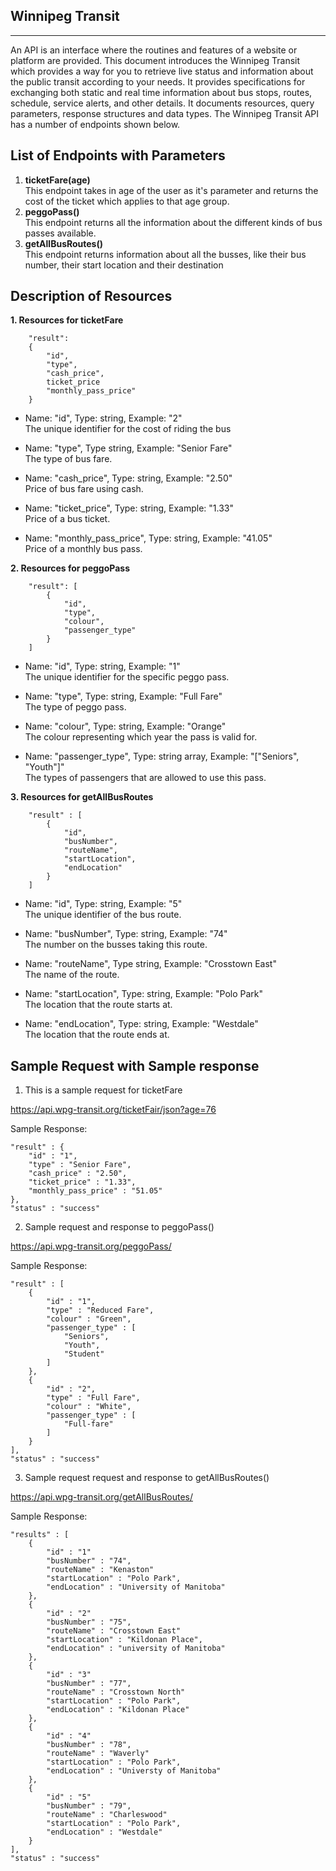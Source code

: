 ## Winnipeg Transit
---
An API is an interface where the routines and features of a website or platform are provided. This document introduces the Winnipeg Transit which provides a way for you to retrieve live status and information about the public transit according to your needs. It provides specifications for exchanging both static and real time information about bus stops, routes, schedule, service alerts, and other details. It documents resources, query parameters, response structures and data types. The Winnipeg Transit API has a number of endpoints shown below.

## List of Endpoints with Parameters

1. **ticketFare(age)**<br>
This endpoint takes in age of the user as it's parameter and returns the cost of the ticket which applies to that age group.
1. **peggoPass()** <br>
This endpoint returns all the information about the different kinds of bus passes available.
1. **getAllBusRoutes()** <br>
This endpoint returns information about all the busses, like their bus number, their start location and their destination

## Description of Resources

**1. Resources for ticketFare**
```
	"result":
	{
		"id",
		"type",
		"cash_price",
		ticket_price
		"monthly_pass_price"
	}
```
- Name: "id", Type: string, Example: "2"
<br>The unique identifier for the cost of riding the bus

- Name: "type", Type string, Example: "Senior Fare"
<br>The type of bus fare.

- Name: "cash_price", Type: string, Example: "2.50"
<br>Price of bus fare using cash.

- Name: "ticket_price", Type: string, Example: "1.33"
<br>Price of a bus ticket.

- Name: "monthly_pass_price", Type: string, Example: "41.05"
<br>Price of a monthly bus pass.


**2. Resources for peggoPass**
```
	"result": [
		{
			"id",
			"type",
			"colour",
			"passenger_type"
		}
	]
```
- Name: "id", Type: string, Example: "1"
<br>The unique identifier for the specific peggo pass.

- Name: "type", Type: string, Example: "Full Fare"
<br>The type of peggo pass.

- Name: "colour", Type: string, Example: "Orange"
<br>The colour representing which year the pass is valid for.

- Name: "passenger_type", Type: string array, Example: "["Seniors", "Youth"]"
<br>The types of passengers that are allowed to use this pass.


**3. Resources for getAllBusRoutes**
```
	"result" : [
		{
			"id",
			"busNumber",
			"routeName",
			"startLocation",
			"endLocation"
		}
	]
```
- Name: "id", Type: string, Example: "5"
<br>The unique identifier of the bus route.

- Name: "busNumber", Type: string, Example: "74"
<br>The number on the busses taking this route.

- Name: "routeName", Type string, Example: "Crosstown East"
<br>The name of the route.

- Name: "startLocation", Type: string, Example: "Polo Park"
<br>The location that the route starts at.

- Name: "endLocation", Type: string, Example: "Westdale"
<br>The location that the route ends at.

## Sample Request with Sample response

1) This is a sample request for ticketFare

https://api.wpg-transit.org/ticketFair/json?age=76

Sample Response: 
```
"result" : {
    "id" : "1",
    "type" : "Senior Fare",
    "cash_price" : "2.50",
    "ticket_price" : "1.33",
    "monthly_pass_price" : "51.05"
},
"status" : "success"
```
2) Sample request and response to peggoPass()

https://api.wpg-transit.org/peggoPass/

Sample Response:
```
"result" : [
    {
        "id" : "1",
        "type" : "Reduced Fare",
        "colour" : "Green",
        "passenger_type" : [
            "Seniors",
            "Youth",
            "Student"
        ]
    },
    {
        "id" : "2",
        "type" : "Full Fare",
        "colour" : "White",
        "passenger_type" : [
            "Full-fare"
        ]
    }
],
"status" : "success"
```

3) Sample request request and response to getAllBusRoutes()

https://api.wpg-transit.org/getAllBusRoutes/

Sample Response:
```
"results" : [
    {
        "id" : "1"
        "busNumber" : "74",
        "routeName" : "Kenaston"
        "startLocation" : "Polo Park", 
        "endLocation" : "University of Manitoba"
    },
    {
        "id" : "2"
        "busNumber" : "75",
        "routeName" : "Crosstown East"
        "startLocation" : "Kildonan Place", 
        "endLocation" : "university of Manitoba"
    },
    {
        "id" : "3"
        "busNumber" : "77",
        "routeName" : "Crosstown North"
        "startLocation" : "Polo Park", 
        "endLocation" : "Kildonan Place"
    },
    {
        "id" : "4"
        "busNumber" : "78",
        "routeName" : "Waverly"
        "startLocation" : "Polo Park", 
        "endLocation" : "Universty of Manitoba"
    },
    {
        "id" : "5"
        "busNumber" : "79",
        "routeName" : "Charleswood"
        "startLocation" : "Polo Park", 
        "endLocation" : "Westdale"
    }
],
"status" : "success"
```
